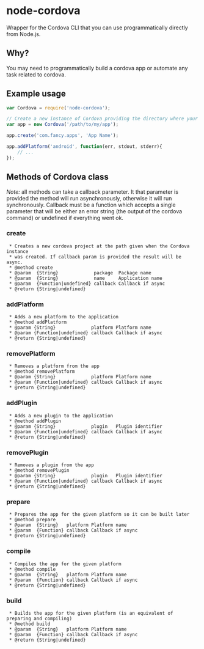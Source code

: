# node-cordova
Wrapper for the Cordova CLI that you can use programmatically directly from Node.js.

## Why?

You may need to programmatically build a cordova app or automate any task related to cordova.

## Example usage

```javascript
var Cordova = require('node-cordova');

// Create a new instance of Cordova providing the directory where your app will be created
var app = new Cordova('/path/to/my/app');

app.create('com.fancy.apps', 'App Name');

app.addPlatform('android', function(err, stdout, stderr){
    // ...
});
```

## Methods of Cordova class

*Note:* all methods can take a callback parameter. It that parameter is provided the method will run asynchronously, otherwise it will run synchronously. Callback must be a function which accepts a single parameter that will be either an error string (the output of the cordova command) or undefined if everything went ok.

### create
```
 * Creates a new cordova project at the path given when the Cordova instance
 * was created. If callback param is provided the result will be async.
 * @method create
 * @param  {String}             package  Package name
 * @param  {String}             name     Application name
 * @param  {Function|undefined} callback Callback if async
 * @return {String|undefined}
```

### addPlatform
```
 * Adds a new platform to the application
 * @method addPlatform
 * @param {String}             platform Platform name
 * @param {Function|undefined} callback Callback if async
 * @return {String|undefined}
 ```

### removePlatform
```
 * Removes a platform from the app
 * @method removePlatform
 * @param {String}             platform Platform name
 * @param {Function|undefined} callback Callback if async
 * @return {String|undefined}
 ```

### addPlugin
```
 * Adds a new plugin to the application
 * @method addPlugin
 * @param {String}             plugin   Plugin identifier
 * @param {Function|undefined} callback Callback if async
 * @return {String|undefined}
 ```

### removePlugin
```
 * Removes a plugin from the app
 * @method removePlugin
 * @param {String}             plugin   Plugin identifier
 * @param {Function|undefined} callback Callback if async
 * @return {String|undefined}
 ```

### prepare
```
 * Prepares the app for the given platform so it can be built later
 * @method prepare
 * @param  {String}   platform Platform name
 * @param  {Function} callback Callback if async
 * @return {String|undefined}
 ```

### compile
```
 * Compiles the app for the given platform
 * @method compile
 * @param  {String}   platform Platform name
 * @param  {Function} callback Callback if async
 * @return {String|undefined}
 ```

### build
```
 * Builds the app for the given platform (is an equivalent of preparing and compiling)
 * @method build
 * @param  {String}   platform Platform name
 * @param  {Function} callback Callback if async
 * @return {String|undefined}
 ```
